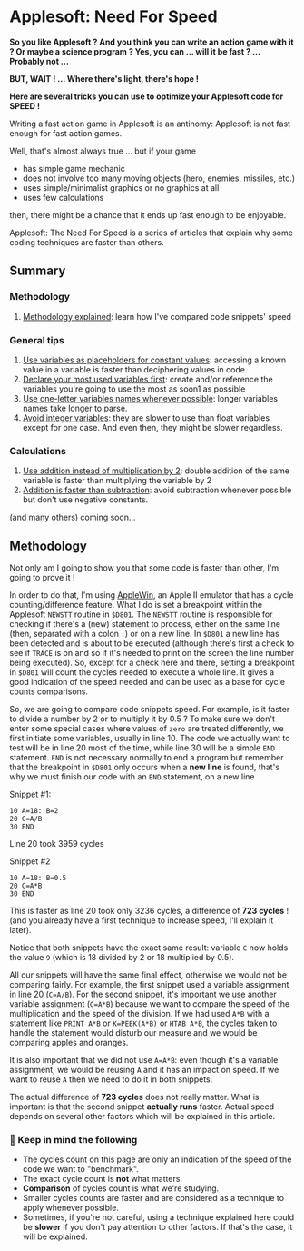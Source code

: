 # Applesoft: Need For Speed

**So you like Applesoft ? And you think you can write an action game with it ?  Or maybe a science program ? Yes, you can ... will it be fast ? ... Probably not ...**
 
**BUT, WAIT ! ... Where there's light, there's hope !**
 
**Here are several tricks you can use to optimize your Applesoft code for SPEED !**


Writing a fast action game in Applesoft is an antinomy: Applesoft is not fast enough for fast action games.

Well, that's almost always true ... but if your game

* has simple game mechanic
* does not involve too many moving objects (hero, enemies, missiles, etc.)
* uses simple/minimalist graphics or no graphics at all
* uses few calculations

then, there might be a chance that it ends up fast enough to be enjoyable.

Applesoft: The Need For Speed is a series of articles that explain why some coding techniques are faster than others.

## Summary
### Methodology
1. [Methodology explained](#methodology): learn how I've compared code snippets' speed
### General tips
1. [Use variables as placeholders for constant values](general/01_variables_for_constants.md): accessing a known value in a variable is faster than deciphering values in code.
2. [Declare your most used variables first](general/02_declare_most_used_variables_first.md): create and/or reference the variables you're going to use the most as soon1 as possible
3. [Use one-letter variables names whenever possible](general/03_use_one_letter_variables_names.md): longer variables names take longer to parse.
4. [Avoid integer variables](04_avoid_integer_variables.md): they are slower to use than float variables except for one case. And even then, they might be slower regardless.
### Calculations
1. [Use addition instead of multiplication by 2](calculations/01_use_addition_instead_of_mul2.md): double addition of the same variable is faster than multiplying the variable by 2
2. [Addition is faster than subtraction](calculations/02_addition_is_faster_than_subtraction.md): avoid subtraction whenever possible but don't use negative constants.

(and many others) coming soon... 

## Methodology
Not only am I going to show you that some code is faster than other, I'm going to prove it !

In order to do that, I'm using [AppleWin](https://github.com/AppleWin/AppleWin), an Apple II emulator that has a cycle counting/difference feature. What I do is set a breakpoint within the Applesoft ``NEWSTT`` routine in ``$D801``. The ``NEWSTT`` routine is responsible for checking if there's a (new) statement to process, either on the same line (then, separated with a colon ``:``) or on a new line. In ``$D801`` a new line has been detected and is about to be executed (although there's first a check to see if ``TRACE`` is on and so if it's needed to print on the screen the line number being executed). So, except for a check here and there, setting a breakpoint in ``$D801`` will count the cycles needed to execute a whole line. It gives a good indication of the speed needed and can be used as a base for cycle counts comparisons.

So, we are going to compare code snippets speed. For example, is it faster to divide a number by 2 or to multiply it by 0.5 ? To make sure we don't enter some special cases where values of ``zero`` are treated differently, we first initiate some variables, usually in line 10. The code we actually want to test will be in line 20 most of the time, while line 30 will be a simple ``END`` statement. ``END`` is not necessary normally to end a program but remember that the breakpoint in ``$D801`` only occurs when a **new line** is found, that's why we must finish our code with an ``END`` statement, on a new line

Snippet #1:

```basic
10 A=18: B=2
20 C=A/B
30 END
```

Line 20 took 3959 cycles

Snippet #2

```basic
10 A=18: B=0.5
20 C=A*B
30 END
```

This is faster as line 20 took only 3236 cycles, a difference of **723 cycles** ! (and you already have a first technique to increase speed, I'll explain it later).

Notice that both snippets have the exact same result: variable ``C`` now holds the value ``9`` (which is 18 divided by 2 or 18 multiplied by 0.5). 

All our snippets will have the same final effect, otherwise we would not be comparing fairly. For example, the first snippet used a variable assignment in line 20 (``C=A/B``). For the second snippet, it's important we use another variable assignment (``C=A*B``) because we want to compare the speed of the multiplication and the speed of the division. If we had used ``A*B`` with a statement like ``PRINT A*B`` or ``K=PEEK(A*B)`` or ``HTAB A*B``, the cycles taken to handle the statement would disturb our measure and we would be comparing apples and oranges.

It is also important that we did not use ``A=A*B``: even though it's a variable assignment, we would be reusing ``A`` and it has an impact on speed. If we want to reuse ``A`` then we need to do it in both snippets.

The actual difference of **723 cycles** does not really matter. What is important is that the second snippet **actually runs** faster. Actual speed depends on several other factors which will be explained in this article.

### 🍎 Keep in mind the following

* The cycles count on this page are only an indication of the speed of the code we want to "benchmark".
* The exact cycle count is **not** what matters. 
* **Comparison** of cycles count is what we're studying. 
* Smaller cycles counts are faster and are considered as a technique to apply whenever possible.
* Sometimes, if you're not careful, using a technique explained here could be **slower** if you don't pay attention to other factors. If that's the case, it will be explained.
